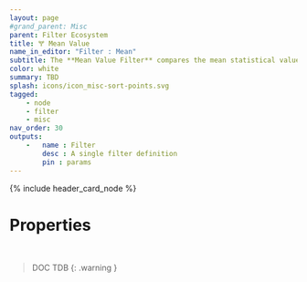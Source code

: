 ```yaml
---
layout: page
#grand_parent: Misc
parent: Filter Ecosystem
title: 🝖 Mean Value
name_in_editor: "Filter : Mean"
subtitle: The **Mean Value Filter** compares the mean statistical value of two attributes
color: white
summary: TBD
splash: icons/icon_misc-sort-points.svg
tagged: 
    - node
    - filter
    - misc
nav_order: 30
outputs:
    -   name : Filter
        desc : A single filter definition
        pin : params
---
```


{% include header_card_node %}

# Properties
<br>

> DOC TDB
{: .warning }